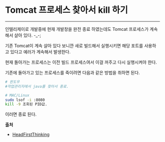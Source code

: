 # Tomcat 프로세스 찾아서 kill 하기
---

인텔리제이로 개발중에 현재 개발창을 완전 종료 하였는데도 Tomcat 프로세스가 계속해서 살아 있다. -_-; 

기존 Tomcat이 계속 살아 있다 보니깐 새로 빌드해서 실행시키면 해당 포트를 사용하고 있다고 예러가 계속해서 발생한다.

현재 돌아가는 프로세스는 이전 빌드 프로세스여서 이걸 꺼주고 다시 실행시켜야 한다. 

기존에 돌아가고 있는 프로세스를 죽이려면 다음과 같은 방법을 취하면 된다. 
``` bash
# 윈도우
#작업관리자에서 java를 찾아서 종료.

# MAC/Linux
sudo lsof -i :8080
kill -9 조회된 PID값.
```
이러면 종료 된다. 

**출처**
- [HeadFirstThinking](https://inthej.com/2018/01/29/macos-%EC%97%90%EC%84%9C-tomcat-%ED%94%84%EB%A1%9C%EC%84%B8%EC%8A%A4-%EC%B0%BE%EC%95%84%EC%84%9C-kill-%ED%95%98%EA%B8%B0/)